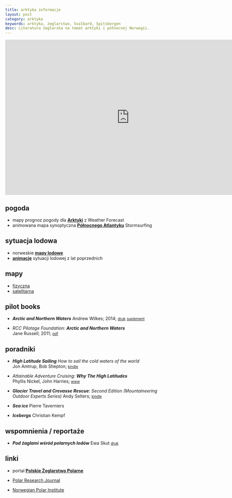 ```yaml
---
title: arktyka informacje
layout: post
category: arktyka
keywords: arktyka, żeglarstwo, Svalbard, Spitsbergen
desc: Literatura żeglarska na temat arktyki i północnej Norwegii. 
---
```



<iframe src="https://embed.windyty.com/?surface,wind,now,70.081,-5.273,3,,menu,message," width="800" height="500" frameborder="0"></iframe>

pogoda
------
* mapy prognoz pogody dla **[Arktyki](http://www.weather-forecast.com/maps/Arctic)** z Weather Forecast
* animowana mapa synoptyczna **[Północnego Atlantyku](http://www.stormsurfing.com/cgi/display_alt.cgi?a=natla_slp)** Stormsurfing

sytuacja lodowa
---------------
* norweskie **[mapy lodowe](http://polarview.met.no/)**
* **[animacje](http://nsidc.org/cryosphere/sotc/sea_ice_animation.html)** sytuacji lodowej z lat poprzednich

mapy
----
* [fizyczna](http://www.arcgis.com/home/webmap/viewer.html?webmap=ee27a893c7914598983a7fb3ed5244ac)
* [satelitarna](http://www.arcgis.com/home/webmap/viewer.html?webmap=1fffeabdb30949f4aa10daa6cb355001)


pilot books
-----------
* ***Arctic and Northern Waters***
  Andrew Wilkes; 2014;
  <small>[druk](http://www.rccpf.org.uk/publications/263-anw)</small>
  <small>[suplement](https://www.imray.com/files/book_supplements/IB0209-S.pdf?id=1432646132)</small>

* *RCC Pilotage Foundation:* ***Arctic and Northern Waters***  
  Jane Russell; 2011;
  <small>[pdf](http://www.rccpf.org.uk/publications/arctic/arctic-contents)</small>  
  
  
poradniki
---------
* ***High Latitude Sailing*** *How to sail the cold waters of the world*  
  Jon Amtrup, Bob Shepton;
  <small>[kindle](http://www.amazon.co.uk/High-Latitude-Sailing-waters-world-ebook/dp/B00KDYK2FQ/ref=sr_1_1)</small>  
  
* *Attainable Adventure Cruising:* ***Why The High Latitudes***  
  Phyllis Nickel, John Harries;
  <small>[www](http://www.morganscloud.com/series/why-the-high-latitudes/)</small>  
  
* ***Glacier Travel and Crevasse Rescue***: *Second Edition (Mountaineering Outdoor Experts Series)*
  Andy Selters;
  <small>[kindle](http://www.amazon.co.uk/Glacier-Travel-Crevasse-Rescue-Mountaineering-ebook/dp/B00B1FTMTS)</small>
  
* ***Sea ice***
  Pierre Taverniers
  
* ***Icebergs***
  Christian Kempf
  
wspomnienia / reportaże
------------------------  
* ***Pod żaglami wśród polarnych lodów***
  Ewa Skut
  <small>[druk](http://www.skut.pl/)</small>


linki
------  
* portal **[Polskie Żeglarstwo Polarne](http://polskiezeglarstwopolarne.pl/)**

* [Polar Research Journal](http://www.polarresearch.net/)

* [Norwegian Polar Institute](http://www.npolar.no/en/)


